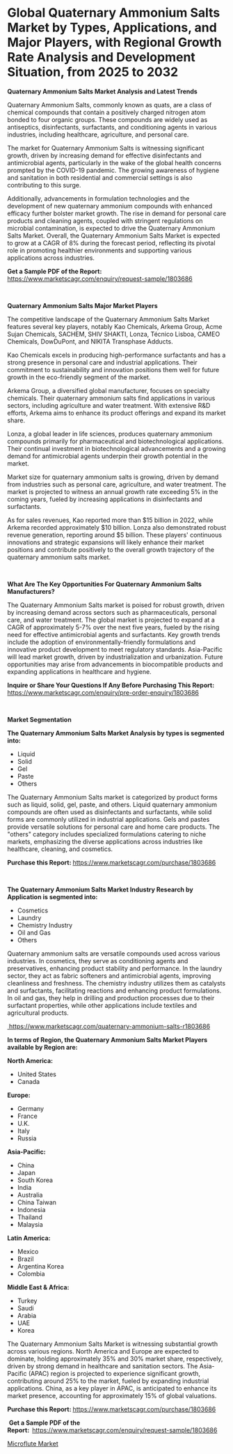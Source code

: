 <p><h1>Global Quaternary Ammonium Salts Market by Types, Applications, and Major Players, with Regional Growth Rate Analysis and Development Situation, from 2025 to 2032</h1></p><p><strong>Quaternary Ammonium Salts Market Analysis and Latest Trends</strong></p>
<p><p>Quaternary Ammonium Salts, commonly known as quats, are a class of chemical compounds that contain a positively charged nitrogen atom bonded to four organic groups. These compounds are widely used as antiseptics, disinfectants, surfactants, and conditioning agents in various industries, including healthcare, agriculture, and personal care. </p><p>The market for Quaternary Ammonium Salts is witnessing significant growth, driven by increasing demand for effective disinfectants and antimicrobial agents, particularly in the wake of the global health concerns prompted by the COVID-19 pandemic. The growing awareness of hygiene and sanitation in both residential and commercial settings is also contributing to this surge.</p><p>Additionally, advancements in formulation technologies and the development of new quaternary ammonium compounds with enhanced efficacy further bolster market growth. The rise in demand for personal care products and cleaning agents, coupled with stringent regulations on microbial contamination, is expected to drive the Quaternary Ammonium Salts Market. Overall, the Quaternary Ammonium Salts Market is expected to grow at a CAGR of 8% during the forecast period, reflecting its pivotal role in promoting healthier environments and supporting various applications across industries.</p></p>
<p><strong>Get a Sample PDF of the Report:&nbsp;</strong> <a href="https://www.marketscagr.com/enquiry/request-sample/1803686?utm_campaign=2770&utm_medium=2&utm_source=Github&utm_content=ia&utm_term=01042025&utm_id=quaternary-ammonium-salts">https://www.marketscagr.com/enquiry/request-sample/1803686</a></p>
<p>&nbsp;</p>
<p><strong>Quaternary Ammonium Salts Major Market Players</strong></p>
<p><p>The competitive landscape of the Quaternary Ammonium Salts Market features several key players, notably Kao Chemicals, Arkema Group, Acme Sujan Chemicals, SACHEM, SHIV SHAKTI, Lonza, Técnico Lisboa, CAMEO Chemicals, DowDuPont, and NIKITA Transphase Adducts. </p><p>Kao Chemicals excels in producing high-performance surfactants and has a strong presence in personal care and industrial applications. Their commitment to sustainability and innovation positions them well for future growth in the eco-friendly segment of the market.</p><p>Arkema Group, a diversified global manufacturer, focuses on specialty chemicals. Their quaternary ammonium salts find applications in various sectors, including agriculture and water treatment. With extensive R&D efforts, Arkema aims to enhance its product offerings and expand its market share.</p><p>Lonza, a global leader in life sciences, produces quaternary ammonium compounds primarily for pharmaceutical and biotechnological applications. Their continual investment in biotechnological advancements and a growing demand for antimicrobial agents underpin their growth potential in the market.</p><p>Market size for quaternary ammonium salts is growing, driven by demand from industries such as personal care, agriculture, and water treatment. The market is projected to witness an annual growth rate exceeding 5% in the coming years, fueled by increasing applications in disinfectants and surfactants.</p><p>As for sales revenues, Kao reported more than $15 billion in 2022, while Arkema recorded approximately $10 billion. Lonza also demonstrated robust revenue generation, reporting around $5 billion. These players' continuous innovations and strategic expansions will likely enhance their market positions and contribute positively to the overall growth trajectory of the quaternary ammonium salts market.</p></p>
<p>&nbsp;</p>
<p><strong>What Are The Key Opportunities For Quaternary Ammonium Salts Manufacturers?</strong></p>
<p><p>The Quaternary Ammonium Salts market is poised for robust growth, driven by increasing demand across sectors such as pharmaceuticals, personal care, and water treatment. The global market is projected to expand at a CAGR of approximately 5-7% over the next five years, fueled by the rising need for effective antimicrobial agents and surfactants. Key growth trends include the adoption of environmentally-friendly formulations and innovative product development to meet regulatory standards. Asia-Pacific will lead market growth, driven by industrialization and urbanization. Future opportunities may arise from advancements in biocompatible products and expanding applications in healthcare and hygiene.</p></p>
<p><strong>Inquire or Share Your Questions If Any Before Purchasing This Report:</strong> <a href="https://www.marketscagr.com/enquiry/pre-order-enquiry/1803686?utm_campaign=2770&utm_medium=2&utm_source=Github&utm_content=ia&utm_term=01042025&utm_id=quaternary-ammonium-salts">https://www.marketscagr.com/enquiry/pre-order-enquiry/1803686</a></p>
<p>&nbsp;</p>
<p><strong>Market Segmentation</strong></p>
<p><strong>The Quaternary Ammonium Salts Market Analysis by types is segmented into:</strong></p>
<p><ul><li>Liquid</li><li>Solid</li><li>Gel</li><li>Paste</li><li>Others</li></ul></p>
<p><p>The Quaternary Ammonium Salts market is categorized by product forms such as liquid, solid, gel, paste, and others. Liquid quaternary ammonium compounds are often used as disinfectants and surfactants, while solid forms are commonly utilized in industrial applications. Gels and pastes provide versatile solutions for personal care and home care products. The "others" category includes specialized formulations catering to niche markets, emphasizing the diverse applications across industries like healthcare, cleaning, and cosmetics.</p></p>
<p><strong>Purchase this Report:&nbsp;</strong><a href="https://www.marketscagr.com/purchase/1803686?utm_campaign=2770&utm_medium=2&utm_source=Github&utm_content=ia&utm_term=01042025&utm_id=quaternary-ammonium-salts">https://www.marketscagr.com/purchase/1803686</a></p>
<p>&nbsp;</p>
<p><strong>The Quaternary Ammonium Salts Market Industry Research by Application is segmented into:</strong></p>
<p><ul><li>Cosmetics</li><li>Laundry</li><li>Chemistry Industry</li><li>Oil and Gas</li><li>Others</li></ul></p>
<p><p>Quaternary ammonium salts are versatile compounds used across various industries. In cosmetics, they serve as conditioning agents and preservatives, enhancing product stability and performance. In the laundry sector, they act as fabric softeners and antimicrobial agents, improving cleanliness and freshness. The chemistry industry utilizes them as catalysts and surfactants, facilitating reactions and enhancing product formulations. In oil and gas, they help in drilling and production processes due to their surfactant properties, while other applications include textiles and agricultural products.</p></p>
<p><a href="https://www.marketscagr.com/quaternary-ammonium-salts-r1803686?utm_campaign=2770&utm_medium=2&utm_source=Github&utm_content=ia&utm_term=01042025&utm_id=quaternary-ammonium-salts">&nbsp;https://www.marketscagr.com/quaternary-ammonium-salts-r1803686</a></p>
<p><strong>In terms of Region, the Quaternary Ammonium Salts Market Players available by Region are:</strong></p>
<p>
    <p> <strong> North America: </strong>
        <ul>
            <li>United States</li>
            <li>Canada</li>
        </ul>
        </p> 
    <p> <strong> Europe: </strong>
        <ul>
            <li>Germany</li>
            <li>France</li>
            <li>U.K.</li>
            <li>Italy</li>
            <li>Russia</li>
        </ul>
        </p> 
    <p> <strong> Asia-Pacific: </strong>
        <ul>
            <li>China</li>
            <li>Japan</li>
            <li>South Korea</li>
            <li>India</li>
            <li>Australia</li>
            <li>China Taiwan</li>
            <li>Indonesia</li>
            <li>Thailand</li>
            <li>Malaysia</li>
        </ul>
        </p> 
    <p> <strong> Latin America: </strong>
        <ul>
            <li>Mexico</li>
            <li>Brazil</li>
            <li>Argentina Korea</li>
            <li>Colombia</li>
        </ul>
        </p> 
    <p> <strong> Middle East & Africa: </strong>
        <ul>
            <li>Turkey</li>
            <li>Saudi</li>
            <li>Arabia</li>
            <li>UAE</li>
            <li>Korea</li>
        </ul>
    </p>
    </p>
<p><p>The Quaternary Ammonium Salts Market is witnessing substantial growth across various regions. North America and Europe are expected to dominate, holding approximately 35% and 30% market share, respectively, driven by strong demand in healthcare and sanitation sectors. The Asia-Pacific (APAC) region is projected to experience significant growth, contributing around 25% to the market, fueled by expanding industrial applications. China, as a key player in APAC, is anticipated to enhance its market presence, accounting for approximately 15% of global valuations.</p></p>
<p><strong>Purchase this Report: </strong><a href="https://www.marketscagr.com/purchase/1803686?utm_campaign=2770&utm_medium=2&utm_source=Github&utm_content=ia&utm_term=01042025&utm_id=quaternary-ammonium-salts">https://www.marketscagr.com/purchase/1803686</a></p>
<p>&nbsp;<strong>Get a Sample PDF of the Report:&nbsp;&nbsp;</strong><a href="https://www.marketscagr.com/enquiry/request-sample/1803686?utm_campaign=2770&utm_medium=2&utm_source=Github&utm_content=ia&utm_term=01042025&utm_id=quaternary-ammonium-salts">https://www.marketscagr.com/enquiry/request-sample/1803686</a></p>
<p><strong></strong></p>
<p><p><a href="https://github.com/tselahiara/Market-Research-Report-List-1/blob/main/microflute-market.md?utm_campaign=2770&utm_medium=2&utm_source=Github&utm_content=ia&utm_term=01042025&utm_id=quaternary-ammonium-salts">Microflute Market</a></p></p>